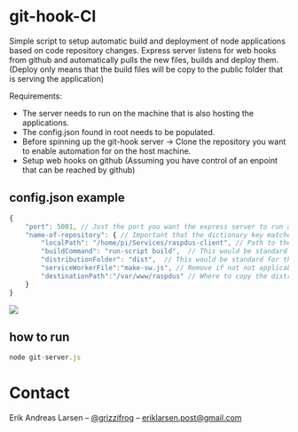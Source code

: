 # git-hook-CI
Simple script to setup automatic build and deployment of node applications based on code repository changes. Express server listens for web hooks from github and automatically pulls the new files, builds and deploy them. (Deploy only means that the build files will be copy to the public folder that is serving the application)

Requirements:
* The server needs to run on the machine that is also hosting the applications. 
* The config.json found in root needs to be populated.
* Before spinning up the git-hook server -> Clone the repository you want to enable automation for on the host machine.
* Setup web hooks on github (Assuming you have control of an enpoint that can be reached by github)

## config.json example
```javascript
{
    "port": 5001, // Just the port you want the express server to run at
    "name-of-repository": { // Important that the dictionary key matches the repository name
        "localPath": "/home/pi/Services/raspdus-client", // Path to the local git repository on the server machine (Where you want the automagic to happen)
        "buildCommand": "run-script build",  // This would be standard for the [Vue webpack boilerplate](https://github.com/vuejs-templates/webpack)
        "distributionFolder": "dist",  // This would be standard for the [Vue webpack boilerplate](https://github.com/vuejs-templates/webpack)
        "serviceWorkerFile":"make-sw.js", // Remove if not not applicable
        "destinationPath":"/var/www/raspdus" // Where to copy the distribution files from the build
    }
}
```

![](https://github.com/larsensolutions/git-hook-CI/demo.gif)

## how to run
```javascript
node git-server.js
```

# Contact
Erik Andreas Larsen – [@grizzifrog](https://twitter.com/grizzlifrog) – eriklarsen.post@gmail.com
